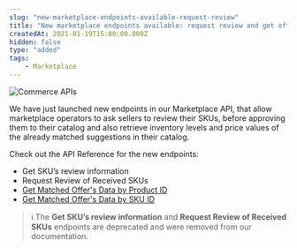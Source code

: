 ```yaml
---
slug: "new-marketplace-endpoints-available-request-review"
title: "New marketplace endpoints available: request review and get offer's data"
createdAt: 2021-01-19T15:00:00.000Z
hidden: false
type: "added"
tags:
    - Marketplace
---
```


![Commerce APIs](https://cdn.jsdelivr.net/gh/vtexdocs/dev-portal-content@main/images/new-marketplace-endpoints-available-request-review-0.png)

We have just launched new endpoints in our Marketplace API, that allow marketplace operators to ask sellers to review their SKUs, before approving them to their catalog and also retrieve inventory levels and price values of the already matched suggestions in their catalog.

Check out the API Reference for the new endpoints:

- Get SKU’s review information
- Request Review of Received SKUs
- [Get Matched Offer's Data by Product ID](https://developers.vtex.com/docs/api-reference/marketplace-apis#get-/offer-manager/pvt/product/-productId-)
- [Get Matched Offer's Data by SKU ID](https://developers.vtex.com/docs/api-reference/marketplace-apis#get-/offer-manager/pvt/product/-productId-/sku/-skuId-)

> ℹ The **Get SKU’s review information** and **Request Review of Received SKUs** endpoints are deprecated and were removed from our documentation.
